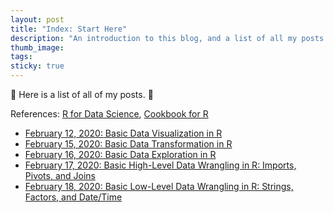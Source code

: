 ```yaml
---
layout: post
title: "Index: Start Here"
description: "An introduction to this blog, and a list of all my posts."
thumb_image: 
tags: 
sticky: true
---
```


:balloon: Here is a list of all of my posts. :balloon:

References: [R for Data Science](https://r4ds.had.co.nz/index.html), [Cookbook for R](http://www.cookbook-r.com)
* [February 12, 2020: Basic Data Visualization in R](data-visualisation-r)
* [February 15, 2020: Basic Data Transformation in R](data-transformation-r)
* [February 16, 2020: Basic Data Exploration in R](data-exploration-r)
* [February 17, 2020: Basic High-Level Data Wrangling in R: Imports, Pivots, and Joins](data-wrangling-high-level-r)
* [February 18, 2020: Basic Low-Level Data Wrangling in R: Strings, Factors, and Date/Time](data-wranging-low-level-r)

